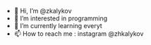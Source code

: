 - 👋 Hi, I’m @zkalykov
- 👀 I’m interested in programming
- 🌱 I’m currently learning everyt
- 📫 How to reach me : instagram @zhkalykov

<!---
zkalykov/zkalykov is a ✨ special ✨ repository because its `README.md` (this file) appears on your GitHub profile.
You can click the Preview link to take a look at your changes.
--->

